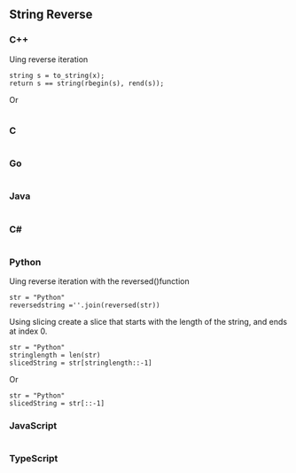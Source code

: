 ## String Reverse

### C++
Uing reverse iteration 
```
string s = to_string(x);
return s == string(rbegin(s), rend(s));
```
Or
```
```
### C
```

```

### Go
```
```
### Java
```

```


### C#
```  

```
### Python
Uing reverse iteration with the reversed()function 
```
str = "Python" 
reversedstring =''.join(reversed(str))
```

Using slicing
create a slice that starts with the length of the string, and ends at index 0.
```
str = "Python" 
stringlength = len(str)
slicedString = str[stringlength::-1] 
```
Or
```
str = "Python" 
slicedString = str[::-1] 
```


### JavaScript
```
```
### TypeScript
```
```